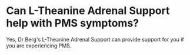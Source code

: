 # Can L-Theanine Adrenal Support help with PMS symptoms?

Yes, Dr Berg's L-Theanine Adrenal Support can provide support for you if you are experiencing PMS.